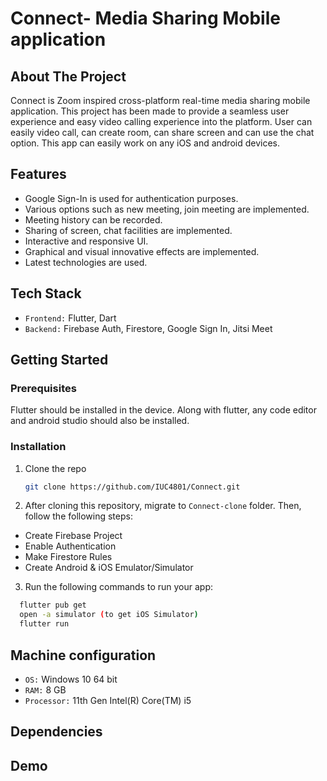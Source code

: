 # Connect- Media Sharing Mobile application

## About The Project

Connect is Zoom inspired cross-platform real-time media sharing mobile application. This project has been made to provide a seamless user experience and easy video calling experience into the platform. User can easily video call, can create room, can share screen and can use the chat option. This app can easily work on any iOS and android devices.

## Features

- Google Sign-In is used for authentication purposes.
- Various options such as new meeting, join meeting are implemented.
- Meeting history can be recorded.
- Sharing of screen, chat facilities are implemented.
- Interactive and responsive UI.
- Graphical and visual innovative effects are implemented.
- Latest technologies are used.


## Tech Stack

- `Frontend:` Flutter, Dart
- `Backend:` Firebase Auth, Firestore, Google Sign In, Jitsi Meet

<!-- GETTING STARTED -->
## Getting Started


### Prerequisites

Flutter should be installed in the device. Along with flutter, any code editor and android studio should also be installed.

### Installation

1. Clone the repo
   ```sh
   git clone https://github.com/IUC4801/Connect.git
   ```
   
2. After cloning this repository, migrate to ```Connect-clone``` folder. Then, follow the following steps:
- Create Firebase Project
- Enable Authentication
- Make Firestore Rules
- Create Android & iOS Emulator/Simulator

3. Run the following commands to run your app:
```bash
  flutter pub get
  open -a simulator (to get iOS Simulator)
  flutter run
```
## Machine configuration
- `OS:` Windows 10 64 bit
- `RAM:` 8 GB 
- `Processor:` 11th Gen Intel(R) Core(TM) i5


## Dependencies

## Demo



